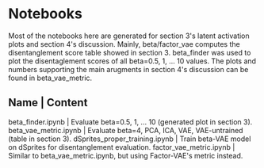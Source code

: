 # Notebooks

Most of the notebooks here are generated for section 3's latent activation plots and
section 4's discussion. Mainly, beta/factor\_vae computes the disentanglement score table showed
in section 3. beta\_finder was used to plot the disentaglement scores of all beta=0.5, 1, ... 10 values.
The plots and numbers supporting the main arugments in section 4's discussion can be found in beta\_vae\_metric.

Name                            | Content
------------------------------------------------------------------------------------------------------------
beta\_finder.ipynb                |  Evaluate beta=0.5, 1, ... 10 (generated plot in section 3).
beta\_vae\_metric.ipynb           |  Evaluate beta=4, PCA, ICA, VAE, VAE-untrained (table in section 3).
dSprites\_proper\_training.ipynb  |  Train beta-VAE model on dSprites for disentanglement evaluation.
factor\_vae\_metric.ipynb         |  Similar to beta\_vae\_metric.ipynb, but using Factor-VAE's metric instead.
